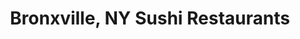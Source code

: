 ---
layout: city
title: Bronxville, NY Sushi Restaurants
permalink: /new-york/bronxville/
stateAbbr: NY
stateName: New York
cityName: Bronxville

---